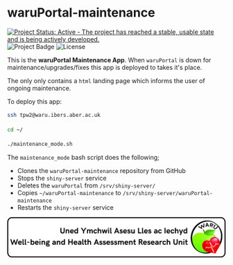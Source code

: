 # waruPortal-maintenance

[![Project Status: Active - The project has reached a stable, usable state and is being actively developed.](http://www.repostatus.org/badges/latest/active.svg)](http://www.repostatus.org/#active) ![Project Badge](https://img.shields.io/badge/shiny-waruPortal-ff69b4.svg) ![License](https://img.shields.io/badge/license-GNU%20GPL%20v3.0-blue.svg "GNU GPL v3.0")


This is the **waruPortal Maintenance App**. When `waruPortal` is down for maintenance/upgrades/fixes this app is deployed to takes it's place.

The only only contains a `html` landing page which informs the user of ongoing maintenance.

To deploy this app:

```sh
ssh tpw2@waru.ibers.aber.ac.uk

cd ~/

./maintenance_mode.sh
```

The `maintenance_mode` bash script does the following;

* Clones the `waruPortal-maintenance` repository from GitHub
* Stops the `shiny-server` service
* Deletes the `waruPortal` from `/srv/shiny-server/`
* Copies `~/waruPortal-maintenance` to `/srv/shiny-server/waruPortal-maintenance`
* Restarts the `shiny-server` service


![alt text](www/WARU_banner.jpg)
